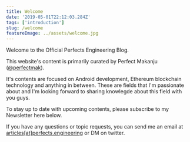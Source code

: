 ```yaml
---
title: Welcome
date: '2019-05-01T22:12:03.284Z'
tags: ['introduction']
slug: /welcome
featureImage: ../assets/welcome.jpg
---
```


Welcome to the Official Perfects Engineering Blog.

This website's content is primarily curated by Perfect Makanju ([@perfectmak](https://twitter.com/perfectmak)).

It's contents are focused on Android development, Ethereum blockchain technology and anything in between. These are fields that I'm passionate about and I'm looking forward to sharing knowlegde about this field with you guys.

To stay up to date with upcoming contents, please subscribe to my Newsletter here below.

If you have any questions or topic requests, you can send me an email at [articles[at]perfects.engineering](mailto:articles@perfects.engineering) or DM on twitter.
